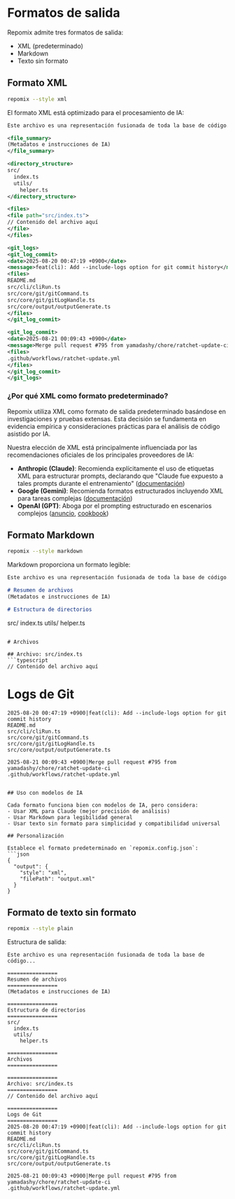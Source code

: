 # Formatos de salida

Repomix admite tres formatos de salida:
- XML (predeterminado)
- Markdown
- Texto sin formato

## Formato XML

```bash
repomix --style xml
```

El formato XML está optimizado para el procesamiento de IA:

```xml
Este archivo es una representación fusionada de toda la base de código...

<file_summary>
(Metadatos e instrucciones de IA)
</file_summary>

<directory_structure>
src/
  index.ts
  utils/
    helper.ts
</directory_structure>

<files>
<file path="src/index.ts">
// Contenido del archivo aquí
</file>
</files>

<git_logs>
<git_log_commit>
<date>2025-08-20 00:47:19 +0900</date>
<message>feat(cli): Add --include-logs option for git commit history</message>
<files>
README.md
src/cli/cliRun.ts
src/core/git/gitCommand.ts
src/core/git/gitLogHandle.ts
src/core/output/outputGenerate.ts
</files>
</git_log_commit>

<git_log_commit>
<date>2025-08-21 00:09:43 +0900</date>
<message>Merge pull request #795 from yamadashy/chore/ratchet-update-ci</message>
<files>
.github/workflows/ratchet-update.yml
</files>
</git_log_commit>
</git_logs>
```

### ¿Por qué XML como formato predeterminado?

Repomix utiliza XML como formato de salida predeterminado basándose en investigaciones y pruebas extensas. Esta decisión se fundamenta en evidencia empírica y consideraciones prácticas para el análisis de código asistido por IA.

Nuestra elección de XML está principalmente influenciada por las recomendaciones oficiales de los principales proveedores de IA:
- **Anthropic (Claude)**: Recomienda explícitamente el uso de etiquetas XML para estructurar prompts, declarando que "Claude fue expuesto a tales prompts durante el entrenamiento" ([documentación](https://docs.anthropic.com/en/docs/build-with-claude/prompt-engineering/use-xml-tags))
- **Google (Gemini)**: Recomienda formatos estructurados incluyendo XML para tareas complejas ([documentación](https://cloud.google.com/vertex-ai/generative-ai/docs/learn/prompts/structure-prompts))
- **OpenAI (GPT)**: Aboga por el prompting estructurado en escenarios complejos ([anuncio](https://x.com/OpenAIDevs/status/1890147300493914437), [cookbook](https://cookbook.openai.com/examples/gpt-5/gpt-5_prompting_guide))

## Formato Markdown

```bash
repomix --style markdown
```

Markdown proporciona un formato legible:

```markdown
Este archivo es una representación fusionada de toda la base de código...

# Resumen de archivos
(Metadatos e instrucciones de IA)

# Estructura de directorios
```
src/
index.ts
utils/
helper.ts
```

# Archivos

## Archivo: src/index.ts
```typescript
// Contenido del archivo aquí
```

# Logs de Git
```
2025-08-20 00:47:19 +0900|feat(cli): Add --include-logs option for git commit history
README.md
src/cli/cliRun.ts
src/core/git/gitCommand.ts
src/core/git/gitLogHandle.ts
src/core/output/outputGenerate.ts

2025-08-21 00:09:43 +0900|Merge pull request #795 from yamadashy/chore/ratchet-update-ci
.github/workflows/ratchet-update.yml
```
```

## Uso con modelos de IA

Cada formato funciona bien con modelos de IA, pero considera:
- Usar XML para Claude (mejor precisión de análisis)
- Usar Markdown para legibilidad general
- Usar texto sin formato para simplicidad y compatibilidad universal

## Personalización

Establece el formato predeterminado en `repomix.config.json`:
```json
{
  "output": {
    "style": "xml",
    "filePath": "output.xml"
  }
}
```

## Formato de texto sin formato

```bash
repomix --style plain
```

Estructura de salida:
```text
Este archivo es una representación fusionada de toda la base de código...

================
Resumen de archivos
================
(Metadatos e instrucciones de IA)

================
Estructura de directorios
================
src/
  index.ts
  utils/
    helper.ts

================
Archivos
================

================
Archivo: src/index.ts
================
// Contenido del archivo aquí

================
Logs de Git
================
2025-08-20 00:47:19 +0900|feat(cli): Add --include-logs option for git commit history
README.md
src/cli/cliRun.ts
src/core/git/gitCommand.ts
src/core/git/gitLogHandle.ts
src/core/output/outputGenerate.ts

2025-08-21 00:09:43 +0900|Merge pull request #795 from yamadashy/chore/ratchet-update-ci
.github/workflows/ratchet-update.yml
```

